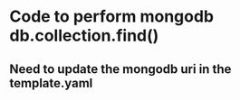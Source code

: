 # Code to perform mongodb db.collection.find()

## Need to update the mongodb uri in the template.yaml
